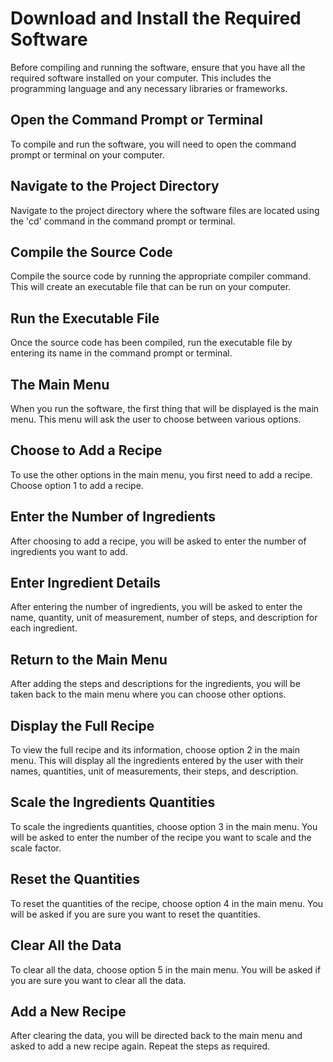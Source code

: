 
# Download and Install the Required Software
Before compiling and running the software, ensure that you have all the required software installed on your computer. This includes the programming language and any necessary libraries or frameworks.

## Open the Command Prompt or Terminal
To compile and run the software, you will need to open the command prompt or terminal on your computer.

## Navigate to the Project Directory
Navigate to the project directory where the software files are located using the 'cd' command in the command prompt or terminal.

## Compile the Source Code
Compile the source code by running the appropriate compiler command. This will create an executable file that can be run on your computer.

## Run the Executable File
Once the source code has been compiled, run the executable file by entering its name in the command prompt or terminal.

## The Main Menu
When you run the software, the first thing that will be displayed is the main menu. This menu will ask the user to choose between various options.

## Choose to Add a Recipe
To use the other options in the main menu, you first need to add a recipe. Choose option 1 to add a recipe.

## Enter the Number of Ingredients
After choosing to add a recipe, you will be asked to enter the number of ingredients you want to add.

## Enter Ingredient Details
After entering the number of ingredients, you will be asked to enter the name, quantity, unit of measurement, number of steps, and description for each ingredient.

## Return to the Main Menu
After adding the steps and descriptions for the ingredients, you will be taken back to the main menu where you can choose other options.

## Display the Full Recipe
To view the full recipe and its information, choose option 2 in the main menu. This will display all the ingredients entered by the user with their names, quantities, unit of measurements, their steps, and description.

## Scale the Ingredients Quantities
To scale the ingredients quantities, choose option 3 in the main menu. You will be asked to enter the number of the recipe you want to scale and the scale factor.

## Reset the Quantities
To reset the quantities of the recipe, choose option 4 in the main menu. You will be asked if you are sure you want to reset the quantities.

## Clear All the Data
To clear all the data, choose option 5 in the main menu. You will be asked if you are sure you want to clear all the data.

## Add a New Recipe
After clearing the data, you will be directed back to the main menu and asked to add a new recipe again. Repeat the steps as required.
